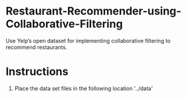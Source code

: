 # Restaurant-Recommender-using-Collaborative-Filtering
Use Yelp’s open dataset for implementing collaborative filtering to recommend restaurants.

# Instructions
1. Place the data set files in the following location '../data'
